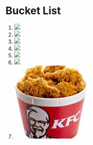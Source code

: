 # Bucket List

1. <img src="buckets/1.jpg" height="200">

2. <img src="buckets/2.jpg" height="200">

3. <img src="buckets/3.jpg" height="200">

4. <img src="buckets/4.jpg" height="200">

5. <img src="buckets/5.jpg" height="200">

6. <img src="buckets/6.jpg" height="200">

7. <img src="buckets/7.jpg" height="200">
